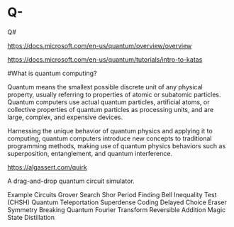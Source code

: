 # Q-
Q#

https://docs.microsoft.com/en-us/quantum/overview/overview

https://docs.microsoft.com/en-us/quantum/tutorials/intro-to-katas

#What is quantum computing?

Quantum means the smallest possible discrete unit of any physical property, usually referring to properties of atomic or subatomic particles. Quantum computers use actual quantum particles, artificial atoms, or collective properties of quantum particles as processing units, and are large, complex, and expensive devices.

Harnessing the unique behavior of quantum physics and applying it to computing, quantum computers introduce new concepts to traditional programming methods, making use of quantum physics behaviors such as superposition, entanglement, and quantum interference.

https://algassert.com/quirk

A drag-and-drop quantum circuit simulator.

Example Circuits
Grover Search
Shor Period Finding
Bell Inequality Test (CHSH)
Quantum Teleportation
Superdense Coding
Delayed Choice Eraser
Symmetry Breaking
Quantum Fourier Transform
Reversible Addition
Magic State Distillation

